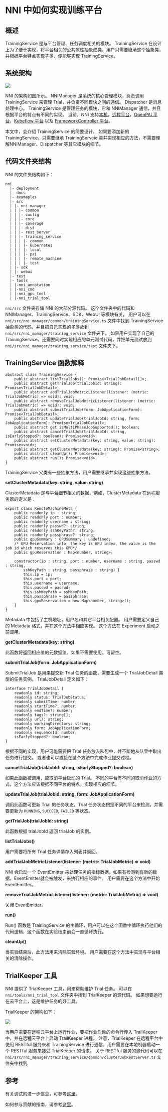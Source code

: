 # NNI 中如何实现训练平台

## 概述

TrainingService 是与平台管理、任务调度相关的模块。 TrainingService 在设计上为了便于实现，将平台相关的公共属性抽象成类。用户只需要继承这个抽象类，并根据平台特点实现子类，便能够实现 TrainingService。

## 系统架构

![](../../img/NNIDesign.jpg)

NNI 的架构如图所示。 NNIManager 是系统的核心管理模块，负责调用 TrainingService 来管理 Trial，并负责不同模块之间的通信。 Dispatcher 是消息处理中心。 TrainingService 是管理任务的模块，它和 NNIManager 通信，并且根据平台的特点有不同的实现。 当前，NNI 支持[本机](LocalMode.md)，[远程平台](RemoteMachineMode.md)，[OpenPAI 平台](PaiMode.md)，[Kubeflow 平台](KubeflowMode.md) 以及 [FrameworkController 平台](FrameworkControllerMode.md)。

本文中，会介绍 TrainingService 的简要设计。 如果要添加新的 TrainingService，只需要继承 TrainingServcie 类并实现相应的方法，不需要理解NNIManager、Dispatcher 等其它模块的细节。

## 代码文件夹结构

NNI 的文件夹结构如下：

    nni
      |- deployment
      |- docs
      |- examaples
      |- src
      | |- nni_manager
      | | |- common
      | | |- config
      | | |- core
      | | |- coverage
      | | |- dist
      | | |- rest_server
      | | |- training_service
      | | | |- common
      | | | |- kubernetes
      | | | |- local
      | | | |- pai
      | | | |- remote_machine
      | | | |- test
      | |- sdk
      | |- webui
      |- test
      |- tools
      | |-nni_annotation
      | |-nni_cmd
      | |-nni_gpu_tool
      | |-nni_trial_tool
    

`nni/src` 文件夹存储 NNI 的大部分源代码。 这个文件夹中的代码和 NNIManager、TrainingService、SDK、WebUI 等模块有关。 用户可以在 `nni/src/nni_manager/common/trainingService.ts` 文件中找到 TrainingService 抽象类的代码，并且把自己实现的子类放到 `nni/src/nni_manager/training_service` 文件夹下。 如果用户实现了自己的 TrainingService，还需要同时实现相应的单元测试代码，并把单元测试放到 `nni/src/nni_manager/training_service/test` 文件夹下。

## TrainingService 函数解释

    abstract class TrainingService {
        public abstract listTrialJobs(): Promise<TrialJobDetail[]>;
        public abstract getTrialJob(trialJobId: string): Promise<TrialJobDetail>;
        public abstract addTrialJobMetricListener(listener: (metric: TrialJobMetric) => void): void;
        public abstract removeTrialJobMetricListener(listener: (metric: TrialJobMetric) => void): void;
        public abstract submitTrialJob(form: JobApplicationForm): Promise<TrialJobDetail>;
        public abstract updateTrialJob(trialJobId: string, form: JobApplicationForm): Promise<TrialJobDetail>;
        public abstract get isMultiPhaseJobSupported(): boolean;
        public abstract cancelTrialJob(trialJobId: string, isEarlyStopped?: boolean): Promise<void>;
        public abstract setClusterMetadata(key: string, value: string): Promise<void>;
        public abstract getClusterMetadata(key: string): Promise<string>;
        public abstract cleanUp(): Promise<void>;
        public abstract run(): Promise<void>;
    }
    

TrainingService 父类有一些抽象方法，用户需要继承并实现这些抽象方法。

**setClusterMetadata(key: string, value: string)**

ClusterMetadata 是与平台细节相关的数据，例如，ClusterMetadata 在远程服务器的定义是：

    export class RemoteMachineMeta {
        public readonly ip : string;
        public readonly port : number;
        public readonly username : string;
        public readonly passwd?: string;
        public readonly sshKeyPath?: string;
        public readonly passphrase?: string;
        public gpuSummary : GPUSummary | undefined;
        /* GPU Reservation info, the key is GPU index, the value is the job id which reserves this GPU*/
        public gpuReservation : Map<number, string>;
    
        constructor(ip : string, port : number, username : string, passwd : string,
            sshKeyPath : string, passphrase : string) {
            this.ip = ip;
            this.port = port;
            this.username = username;
            this.passwd = passwd;
            this.sshKeyPath = sshKeyPath;
            this.passphrase = passphrase;
            this.gpuReservation = new Map<number, string>();
        }
    }
    

Metadata 中包括了主机地址，用户名和其它平台相关配置。 用户需要定义自己的 Metadata 格式，并在这个方法中相应实现。 这个方法在 Experiment 启动之前调用。

**getClusterMetadata(key: string)**

此函数将返回相应值的元数据值，如果不需要使用，可留空。

**submitTrialJob(form: JobApplicationForm)**

SubmitTrialJob 是用来提交新 Trial 任务的函数，需要生成一个 TrialJobDetail 类型的任务实例。 TrialJobDetail 定义如下：

    interface TrialJobDetail {
        readonly id: string;
        readonly status: TrialJobStatus;
        readonly submitTime: number;
        readonly startTime?: number;
        readonly endTime?: number;
        readonly tags?: string[];
        readonly url?: string;
        readonly workingDirectory: string;
        readonly form: JobApplicationForm;
        readonly sequenceId: number;
        isEarlyStopped?: boolean;
    }
    

根据不同的实现，用户可能需要把 Trial 任务放入队列中，并不断地从队里中取出任务进行提交。 或者也可以直接在这个方法中完成作业提交过程。

**cancelTrialJob(trialJobId: string, isEarlyStopped?: boolean)**

如果此函数被调用，应取消平台启动的 Trial。 不同的平台有不同的取消作业的方式，这个方法应该根据不同平台的特点，实现相应的细节。

**updateTrialJob(trialJobId: string, form: JobApplicationForm)**

调用此函数可更新 Trial 的任务状态，Trial 任务状态根据不同的平台来检测，并需要更新为 `RUNNING`, `SUCCEED`, `FAILED` 等状态。

**getTrialJob(trialJobId: string)**

此函数根据 trialJobId 返回 trialJob 的实例。

**listTrialJobs()**

用户需要将所有 Trial 任务详情存入列表并返回。

**addTrialJobMetricListener(listener: (metric: TrialJobMetric) => void)**

NNI 会启动一个 EventEmitter 来处理任务的指标数据，如果有检测到有新的数据，EventEmitter就会被触发，来执行相应的事件。 用户需要在这个方法中开始 EventEmitter。

**removeTrialJobMetricListener(listener: (metric: TrialJobMetric) => void)**

关闭 EventEmitter。

**run()**

Run() 函数是 TrainingService 的主循环，用户可以在这个函数中循环执行他们的代码逻辑，这个函数在实验结束前会一直循环执行。

**cleanUp()**

当实验结束后，此方法用来清除实验环境。 用户需要在这个方法中实现与平台相关的清除操作。

## TrialKeeper 工具

NNI 提供了 TrialKeeper 工具，用来帮助维护 Trial 任务。 可以在 `nni/tools/nni_trial_tool` 文件夹中找到 TrialKeeper 的源代码。 如果想要运行在云平台上，这是维护任务的好工具。

TrialKeeper 的架构如下：

![](../../img/trialkeeper.jpg)

当用户需要在远程云平台上运行作业，要把作业启动的命令行传入 TrailKeeper 中，并在远程云平台上启动 TrailKeeper 进程。 注意，TrialKeeper 在远程平台中使用 RESTful 服务来和 TrainingService 进行通信，用户需要在本地机器启动一个 RESTful 服务来接受 TrialKeeper 的请求。 关于 RESTful 服务的源代码可以在 `nni/src/nni_manager/training_service/common/clusterJobRestServer.ts` 文件夹中找到.

## 参考

有关调试的进一步信息，可参考[这里](../Tutorial/HowToDebug.md)。

如何参与贡献的指南，请参考[这里](../Tutorial/Contributing.md)。